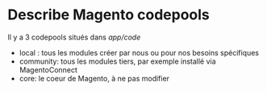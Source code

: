 # Describe Magento codepools

Il y a 3 codepools situés dans *app/code*

- local : tous les modules créer par nous ou pour nos besoins spécifiques
- community: tous les modules tiers, par exemple installé via MagentoConnect
- core: le coeur de Magento, à ne pas modifier

